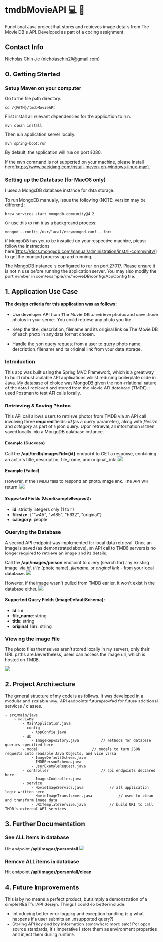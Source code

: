 # tmdbMovieAPI :computer: :tada:
Functional Java project that stores and retrieves image details from The Movie DB's API. Developed as part of a coding assignment.

## Contact Info
Nicholas Chin Jie (nicholaschin20@gmail.com)

## 0. Getting Started 
### Setup Maven on your computer
Go to the file path directory. 

    cd /{PATH}/tmdbMovieAPI

First install all relevant dependencies for the application to run.

    mvn clean install

Then run application server locally. 

    mvn spring-boot:run

By default, the application will run on port 8080.

If the mvn command is not supported on your machine, please install here[https://www.baeldung.com/install-maven-on-windows-linux-mac].


### Setting up the Database (for MacOS only)
I used a MongoDB database instance for data storage. 

To run MongoDB manually, issue the following (NOTE: version may be different): 

    brew services start mongodb-community@4.2

Or use this to run it as a background process: 

    mongod --config /usr/local/etc/mongod.conf --fork

If MongoDB has yet to be installed on your respective machine, please follow the instructions here[https://docs.mongodb.com/manual/administration/install-community/] to get the mongod process up and running. 

The MongoDB instance is configured to run on port 27017. Please ensure it is not in use before running the application server. You may also modify the port number in com/example/rm/movieDB/config/AppConfig file. 


## 1. Application Use Case

#### The design criteria for this application was as follows: 
* Use developer API from The Movie DB to retrieve photos and save those photos in your server. You could retrieve any photo you like.

* Keep the title, description, filename and its original link on The Movie DB of each photo in any data format chosen.

* Handle the json query request from a user to query photo name, description, filename and its original link from your data storage.

### Introduction
This app was built using the Spring MVC Framework, which is a great way to build robust scalable API applications whilst reducing boilerplate code in Java. My database of choice was MongoDB given the non-relational nature of the data I retrieved and stored from the Movie API database (TMDB). I used Postman to test API calls locally.

### Retrieving & Saving Photos 
This API call allows users to retrieve photos from TMDB via an API call involving three **required** fields: *id* (as a query parameter), along with *filesize* and *category* as part of a json query. Upon retrieval, all information is then saved locally into a MongoDB database instance.

#### Example (Success)
Call the **/api/tmdb/images?id={id}** endpoint to GET a response, containing an actor's title, description, file_name, and original_link: 
![](images/success.png)

#### Example (Failed)
However, if the TMDB fails to respond an photo/image link. The API will return: 
![](images/failure.png)

#### Supported Fields (UserExampleRequest): 
* **id**: strictly integers only (1 to n)
* **filesize**: {""w45",
            "w185",
            "h632",
            "original"}
* **category**: people

### Querying the Database
A second API endpoint was implemented for local data retrieval. Once an image is saved (as demonstrated above), an API call to TMDB servers is no longer required to retrieve an image and its details. 

Call the **/api/images/person** endpoint to query (search for) any existing image, via *id*, *title* (photo name), *filename*, or *original link* - from your local database.
![](images/query_success.png)

However, if the image wasn't pulled from TMDB earlier, it won't exist in the database either.
![](images/query_failure.png)

#### Supported Query Fields (ImageDefaultSchema): 
* **id**: int
* **file_name**: string
* **title**: string
* **original_link**: string

### Viewing the Image File 
The photo files themselves aren't stored locally in my servers, only their URL paths are.Nevertheless, users can access the image url, which is hosted on TMDB.

![](images/view_image.png)

## 2. Project Architecture
The general structure of my code is as follows. It was developed in a modular and scalable way; API endpoints futureproofed for future additional services / classes. 

    - src/main/java
        - movieDB
            - MainApplication.java 
            - config
                - AppConfig.java
            - db
                - ImageRepository.java          // methods for database queries specified here
            - model                         // models to turn JSON requests into readable Java Objects, and vice versa
                - ImageDefaultSchema.java
                - TMDBPersonSchema.java
                - UserExampleRequest.java 
            - controller                        // api endpoints declared here
                - ImagesController.java
            - service
                - MovieImageService.java            // all application logic written here
                - MovieImageTransformer.java            // used to clean and transform image data
                - URITemplateService.java           // build URI to call TMDB's external API services

## 3. Further Documentation

### See ALL items in database
Hit endpoint **/api/images/person/all**
![](images/findall.png)

### Remove ALL items in database
Hit endpoint **/api/images/person/all/clean**

## 4. Future Improvements
This is by no means a perfect product, but simply a demonstration of a simple RESTful API design. Things I could do better include:
* Introducing better error logging and exception handling (e.g what happens if a user submits an unsupported query?)
* Storing API key and key information somewhere more safe! Per open source standards, it's imperative I store them as environment properties and inject them during runtime. 
